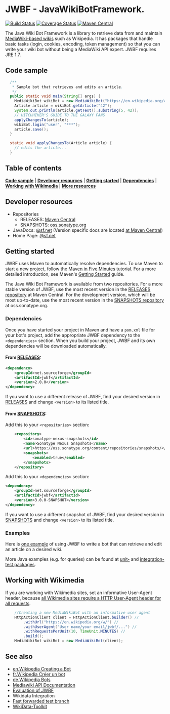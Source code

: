 # JWBF - JavaWikiBotFramework.
[![Build Status](https://travis-ci.org/eldur/jwbf.svg)](https://travis-ci.org/eldur/jwbf)
[![Coverage Status](https://img.shields.io/coveralls/eldur/jwbf.svg)](https://coveralls.io/r/eldur/jwbf)
[![Maven Central](https://maven-badges.herokuapp.com/maven-central/net.sourceforge/jwbf/badge.svg)](http://search.maven.org/#search%7Cgav%7C1%7Cg%3A%22net.sourceforge%22%20AND%20a%3A%22jwbf%22)


The Java Wiki Bot Framework is a library to retrieve data from and maintain 
[MediaWiki-based wikis](http://www.mediawiki.org) such as Wikipedia. It has 
packages that handle basic tasks (login, cookies, encoding, token management) 
so that you can write your wiki bot without being a MediaWiki API expert. JWBF 
requires JRE 1.7. 


## Code sample
```java
  /**
   * Sample bot that retrieves and edits an article.
   */
  public static void main(String[] args) {
    MediaWikiBot wikiBot = new MediaWikiBot("https://en.wikipedia.org/w/");
    Article article = wikiBot.getArticle("42");
    System.out.println(article.getText().substring(5, 42));
    // HITCHHIKER'S GUIDE TO THE GALAXY FANS
    applyChangesTo(article);
    wikiBot.login("user", "***");
    article.save();
  }

  static void applyChangesTo(Article article) {
    // edits the article...
  }
```
## Table of contents
**[Code sample](#code-sample)** | 
**[Developer resources](#developer-resources)** | 
**[Getting started](#getting-started)** | 
**[Dependencies](#dependencies)** | 
**[Working with Wikimedia](#working-with-wikimedia)** | 
**[More resources](#see-also)**


## Developer resources
* Repositories
  * RELEASES: [Maven Central](http://search.maven.org/#search%7Cgav%7C1%7Cg%3A%22net.sourceforge%22%20AND%20a%3A%22jwbf%22)
  * SNAPSHOTS: [oss.sonatype.org](https://oss.sonatype.org/content/groups/public/net/sourceforge/jwbf/)
* JavaDocs: [@sf.net](http://jwbf.sourceforge.net/doc/) 
(Version specific docs are located [at Maven Central](http://search.maven.org/#search|gav|1|g%3A%22net.sourceforge%22%20AND%20a%3A%22jwbf%22))
* Home Page: [@sf.net](http://jwbf.sourceforge.net/)


## Getting started
JWBF uses Maven to automatically resolve dependencies. To use Maven to start 
a new project, follow the 
[Maven in Five Minutes](http://maven.apache.org/guides/getting-started/maven-in-five-minutes.html)
tutorial. For a more detailed introduction, see Maven's 
[Getting Started](http://maven.apache.org/guides/getting-started/index.html) 
guide.

The Java Wiki Bot Framework is available from two repositories. For a more 
stable version of JWBF, use the most recent version in the 
[RELEASES repository](http://search.maven.org/#search%7Cgav%7C1%7Cg%3A%22net.sourceforge%22%20AND%20a%3A%22jwbf%22) 
at Maven Central. For the development version, which will be most up-to-date, 
use the most recent version in the 
[SNAPSHOTS repository](https://oss.sonatype.org/content/groups/public/net/sourceforge/jwbf/) 
at oss.sonatype.org.


### Dependencies
Once you have started your project in Maven and have a `pom.xml` file for your 
bot's project, add the appropriate JWBF dependency to the `<dependencies>` 
section. When you build your project, JWBF and its own dependencies will be 
downloaded automatically.

#### From [RELEASES](http://search.maven.org/#search%7Cgav%7C1%7Cg%3A%22net.sourceforge%22%20AND%20a%3A%22jwbf%22):

```xml
<dependency>
    <groupId>net.sourceforge</groupId>
    <artifactId>jwbf</artifactId>
    <version>2.0.0</version>
</dependency>
```

If you want to use a different release of JWBF, find your desired version in 
[RELEASES](http://search.maven.org/#search%7Cgav%7C1%7Cg%3A%22net.sourceforge%22%20AND%20a%3A%22jwbf%22) 
and change `<version>` to its listed title.


#### From [SNAPSHOTS](https://oss.sonatype.org/content/groups/public/net/sourceforge/jwbf/):

Add this to your `<repositories>` section: 

```xml
    <repository>
        <id>sonatype-nexus-snapshots</id>
        <name>Sonatype Nexus Snapshots</name>
        <url>https://oss.sonatype.org/content/repositories/snapshots/</url>
        <snapshots>
            <enabled>true</enabled>
        </snapshots>
    </repository>
```

Add this to your `<dependencies>` section: 

```xml
<dependency>
    <groupId>net.sourceforge</groupId>
    <artifactId>jwbf</artifactId>
    <version>3.0.0-SNAPSHOT</version>
</dependency>
```

If you want to use a different snapshot of JWBF, find your desired version in 
[SNAPSHOTS](https://oss.sonatype.org/content/groups/public/net/sourceforge/jwbf/) 
and change `<version>` to its listed title.


### Examples

Here is [one example](#code-sample) of using JWBF to write a bot that can 
retrieve and edit an article on a desired wiki.

More Java examples (e.g. for queries) can be found at
 [unit-](https://github.com/eldur/jwbf/tree/master/src/test/java/net/sourceforge/jwbf) and
 [integration-test packages](https://github.com/eldur/jwbf/tree/master/src/integration-test/java/net/sourceforge/jwbf).


## Working with Wikimedia
If you are working with Wikimedia sites, set an informative User-Agent header,
 because [all Wikimedia sites require a HTTP User-Agent header for all requests](http://meta.wikimedia.org/wiki/User-Agent_policy).

```java
    //Creating a new MediaWikiBot with an informative user agent
    HttpActionClient client = HttpActionClient.builder() //
        .withUrl("https://en.wikipedia.org/w/") //
        .withUserAgent("User name/your email/jwbf/...") //
        .withRequestsPerUnit(10, TimeUnit.MINUTES) //
        .build();
    MediaWikiBot wikiBot = new MediaWikiBot(client);
```


## See also
* [en.Wikipedia Creating a Bot](https://en.wikipedia.org/wiki/Wikipedia:Creating_a_bot#Java)
* [fr.Wikipedia Créer un bot](https://fr.wikipedia.org/wiki/Wikip%C3%A9dia:Cr%C3%A9er_un_bot#Java)
* [de.Wikipedia Bots](https://de.wikipedia.org/wiki/Wikipedia:Bots#Ressourcen)
* [Mediawiki API Documentation](https://www.mediawiki.org/wiki/API)
* [Evaluation of JWBF](https://www.mediawiki.org/wiki/API:Client_code/Evaluations/Java_Wiki_Bot_Framework_(JWBF))
* Wikidata Integration
 * [Fast forwarded test branch](https://github.com/eldur/jwbf/tree/wikidata)
 * [WikiData-Toolkit](https://github.com/Wikidata/Wikidata-Toolkit/issues/11)
